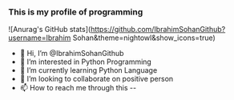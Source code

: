 ### This is my profile of programming

![Anurag's GitHub stats](https://github.com/IbrahimSohanGithub?username=Ibrahim Sohan&theme=nightowl&show_icons=true)

- 👋 Hi, I’m @IbrahimSohanGithub
- 👀 I’m interested in Python Programming
- 🌱 I’m currently learning Python Language
- 💞️ I’m looking to collaborate on positive person
- 📫 How to reach me through this -- 

<!---
IbrahimSohanGithub/IbrahimSohanGithub is a ✨ special ✨ repository because its `README.md` (this file) appears on your GitHub profile.
You can click the Preview link to take a look at your changes.
--->
